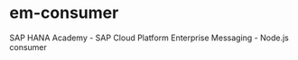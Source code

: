 em-consumer
===========

SAP HANA Academy - SAP Cloud Platform Enterprise Messaging - Node.js consumer
